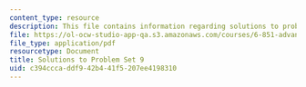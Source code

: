 ```yaml
---
content_type: resource
description: This file contains information regarding solutions to problem set 9.
file: https://ol-ocw-studio-app-qa.s3.amazonaws.com/courses/6-851-advanced-data-structures-spring-2012/c394cccaddf942b441f5207ee4198310_MIT6_851S12_ps9sol.pdf
file_type: application/pdf
resourcetype: Document
title: Solutions to Problem Set 9
uid: c394ccca-ddf9-42b4-41f5-207ee4198310
---
```

